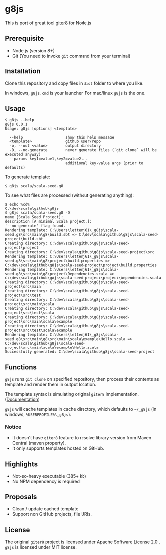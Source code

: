 g8js
====

This is port of great tool [giter8][giter8] for Node.js

## Prerequisite

* Node.js (version 8+)
* Git (You need to invoke `git` command from your terminal)

## Installation

Clone this repository and copy files in `dist` folder to where you like.

In windows, `g8js.cmd` is your launcher. For mac/linux `g8js` is the one.

## Usage

```
$ g8js --help
g8js 0.0.1
Usage: g8js [options] <template>

  --help                   show this help message
  <template>               github user/repo
  -o, --out <value>        output directory
  -D, --no-generate        never generate files (`git clone` will be executed anyway)
  --params key1=value1,key2=value2...
                           additional key-value args (prior to defaults)
```

To generate template:

```
$ g8js scala/scala-seed.g8
```

To see what files are processed (without generating anything):

```
$ echo %cd%
C:\dev\scala\github\g8js
$ g8js scala/scala-seed.g8 -D
name [Scala Seed Project]:
description [A minimal Scala project.]:
'--no-generate' flag found.
Rendering template: C:\Users\lettenj61\_g8js\scala-seed.g8\src\main\g8\build.sbt => C:\dev\scala\github\g8js\scala-seed-project\build.sbt
Creating directory: C:\dev\scala\github\g8js\scala-seed-project\project
Creating directory: C:\dev\scala\github\g8js\scala-seed-project\src
Rendering template: C:\Users\lettenj61\_g8js\scala-seed.g8\src\main\g8\project\build.properties => C:\dev\scala\github\g8js\scala-seed-project\project\build.properties
Rendering template: C:\Users\lettenj61\_g8js\scala-seed.g8\src\main\g8\project\Dependencies.scala => C:\dev\scala\github\g8js\scala-seed-project\project\Dependencies.scala
Creating directory: C:\dev\scala\github\g8js\scala-seed-project\src\main
Creating directory: C:\dev\scala\github\g8js\scala-seed-project\src\test
Creating directory: C:\dev\scala\github\g8js\scala-seed-project\src\main\scala
Creating directory: C:\dev\scala\github\g8js\scala-seed-project\src\test\scala
Creating directory: C:\dev\scala\github\g8js\scala-seed-project\src\main\scala\example
Creating directory: C:\dev\scala\github\g8js\scala-seed-project\src\test\scala\example
Rendering template: C:\Users\lettenj61\_g8js\scala-seed.g8\src\main\g8\src\main\scala\example\Hello.scala => C:\dev\scala\github\g8js\scala-seed-project\src\main\scala\example\Hello.scala
Successfully generated: C:\dev\scala\github\g8js\scala-seed-project
```

## Functions

`g8js` runs `git clone` on specified repository, then process their contents as template and render them in output location.

The template syntax is simulating original `giter8` implementation. ([Documentation][g8docs])

`g8js` will cache templates in cache directory, which defaults to `~/_g8js` (in windows, `%USERPROFILE%\_g8js`).

### Notice

* It doesn't have `giter8` feature to resolve library version from Maven Central (maven property).
* It only supports templates hosted on GitHub.

## Highlights

* Not-so-heavy executable (385+ kb)
* No NPM dependency is required

## Proposals

* Clean / update cached template
* Support non GitHub projects, file URIs.

## License

The original `giter8` project is licensed under Apache Software License 2.0 .
`g8js` is licensed under MIT license.

[giter8]: https://github.com/foundweekends/giter8
[g8docs]: http://www.foundweekends.org/giter8/
